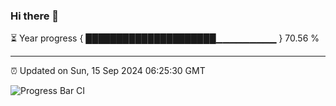 ### Hi there 👋

⏳ Year progress { █████████████████████▁▁▁▁▁▁▁▁▁ } 70.56 %

---

⏰ Updated on Sun, 15 Sep 2024 06:25:30 GMT

![Progress Bar CI](https://github.com/liununu/liununu/workflows/Progress%20Bar%20CI/badge.svg)
